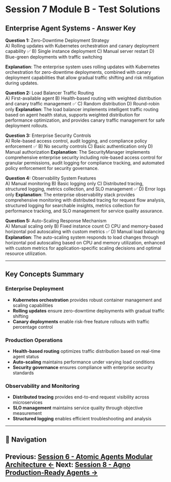# Session 7 Module B - Test Solutions

## Enterprise Agent Systems - Answer Key

**Question 1:** Zero-Downtime Deployment Strategy  
A) Rolling updates with Kubernetes orchestration and canary deployment capability ✅
B) Single instance deployment
C) Manual server restart
D) Blue-green deployments with traffic switching


**Explanation**: The enterprise system uses rolling updates with Kubernetes orchestration for zero-downtime deployments, combined with canary deployment capabilities that allow gradual traffic shifting and risk mitigation during updates.

**Question 2:** Load Balancer Traffic Routing  
A) First-available agent
B) Health-based routing with weighted distribution and canary traffic management ✅
C) Random distribution
D) Round-robin only
**Explanation**: The load balancer implements intelligent traffic routing based on agent health status, supports weighted distribution for performance optimization, and provides canary traffic management for safe deployment rollouts.

**Question 3:** Enterprise Security Controls  
A) Role-based access control, audit logging, and compliance policy enforcement ✅
B) No security controls
C) Basic authentication only
D) Manual authorization
**Explanation**: The SecurityManager implements comprehensive enterprise security including role-based access control for granular permissions, audit logging for compliance tracking, and automated policy enforcement for security governance.

**Question 4:** Observability System Features  
A) Manual monitoring
B) Basic logging only
C) Distributed tracing, structured logging, metrics collection, and SLO management ✅
D) Error logs only
**Explanation**: The enterprise observability stack provides comprehensive monitoring with distributed tracing for request flow analysis, structured logging for searchable insights, metrics collection for performance tracking, and SLO management for service quality assurance.

**Question 5:** Auto-Scaling Response Mechanism  
A) Manual scaling only
B) Fixed instance count
C) CPU and memory-based horizontal pod autoscaling with custom metrics ✅
D) Manual load balancing
**Explanation**: The auto-scaling system responds to load changes through horizontal pod autoscaling based on CPU and memory utilization, enhanced with custom metrics for application-specific scaling decisions and optimal resource utilization.

---

## Key Concepts Summary

### Enterprise Deployment
- **Kubernetes orchestration** provides robust container management and scaling capabilities
- **Rolling updates** ensure zero-downtime deployments with gradual traffic shifting
- **Canary deployments** enable risk-free feature rollouts with traffic percentage control

### Production Operations
- **Health-based routing** optimizes traffic distribution based on real-time agent status
- **Auto-scaling** maintains performance under varying load conditions
- **Security governance** ensures compliance with enterprise security standards

### Observability and Monitoring
- **Distributed tracing** provides end-to-end request visibility across microservices
- **SLO management** maintains service quality through objective measurement
- **Structured logging** enables efficient troubleshooting and analysis
---

## 🧭 Navigation

**Previous:** [Session 6 - Atomic Agents Modular Architecture ←](Session6_Atomic_Agents_Modular_Architecture.md)
**Next:** [Session 8 - Agno Production-Ready Agents →](Session8_Agno_Production_Ready_Agents.md)
---
